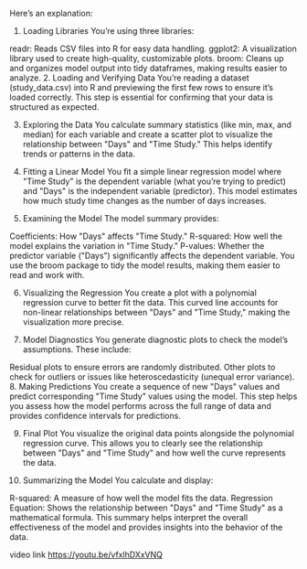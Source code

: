 Here’s an explanation:

1. Loading Libraries
You’re using three libraries:

readr: Reads CSV files into R for easy data handling.
ggplot2: A visualization library used to create high-quality, customizable plots.
broom: Cleans up and organizes model output into tidy dataframes, making results easier to analyze.
2. Loading and Verifying Data
You’re reading a dataset (study_data.csv) into R and previewing the first few rows to ensure it’s loaded correctly. This step is essential for confirming that your data is structured as expected.

3. Exploring the Data
You calculate summary statistics (like min, max, and median) for each variable and create a scatter plot to visualize the relationship between "Days" and "Time Study." This helps identify trends or patterns in the data.

4. Fitting a Linear Model
You fit a simple linear regression model where "Time Study" is the dependent variable (what you’re trying to predict) and "Days" is the independent variable (predictor). This model estimates how much study time changes as the number of days increases.

5. Examining the Model
The model summary provides:

Coefficients: How "Days" affects "Time Study."
R-squared: How well the model explains the variation in "Time Study."
P-values: Whether the predictor variable ("Days") significantly affects the dependent variable.
You use the broom package to tidy the model results, making them easier to read and work with.

6. Visualizing the Regression
You create a plot with a polynomial regression curve to better fit the data. This curved line accounts for non-linear relationships between "Days" and "Time Study," making the visualization more precise.

7. Model Diagnostics
You generate diagnostic plots to check the model’s assumptions. These include:

Residual plots to ensure errors are randomly distributed.
Other plots to check for outliers or issues like heteroscedasticity (unequal error variance).
8. Making Predictions
You create a sequence of new "Days" values and predict corresponding "Time Study" values using the model. This step helps you assess how the model performs across the full range of data and provides confidence intervals for predictions.

9. Final Plot
You visualize the original data points alongside the polynomial regression curve. This allows you to clearly see the relationship between "Days" and "Time Study" and how well the curve represents the data.

10. Summarizing the Model
You calculate and display:

R-squared: A measure of how well the model fits the data.
Regression Equation: Shows the relationship between "Days" and "Time Study" as a mathematical formula.
This summary helps interpret the overall effectiveness of the model and provides insights into the behavior of the data.

video link
https://youtu.be/vfxlhDXxVNQ
